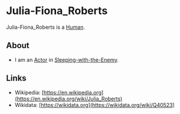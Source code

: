 # Julia-Fiona_Roberts

Julia-Fiona_Roberts is a [Human](40000001.md).

## About

- I am an [Actor](202000010.md) in [Sleeping-with-the-Enemy](200040032.md).

## Links

- Wikipedia: [https://en.wikipedia.org](https://en.wikipedia.org/wiki/Julia_Roberts)
- Wikidata: [https://wikidata.org](https://wikidata.org/wiki/Q40523)
